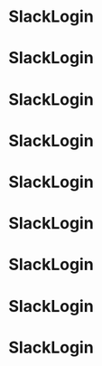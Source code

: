 # SlackLogin
# SlackLogin
# SlackLogin
# SlackLogin
# SlackLogin
# SlackLogin
# SlackLogin
# SlackLogin
# SlackLogin
